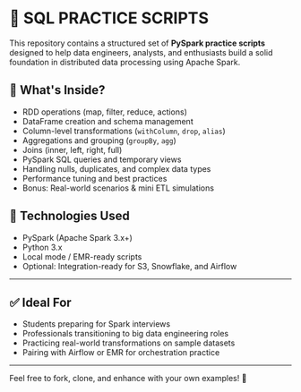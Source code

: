 # 🧪 SQL PRACTICE SCRIPTS

This repository contains a structured set of **PySpark practice scripts** designed to help data engineers, analysts, and enthusiasts build a solid foundation in distributed data processing using Apache Spark.

## 🚀 What's Inside?

- RDD operations (map, filter, reduce, actions)
- DataFrame creation and schema management
- Column-level transformations (`withColumn`, `drop`, `alias`)
- Aggregations and grouping (`groupBy`, `agg`)
- Joins (inner, left, right, full)
- PySpark SQL queries and temporary views
- Handling nulls, duplicates, and complex data types
- Performance tuning and best practices
- Bonus: Real-world scenarios & mini ETL simulations

## 🧰 Technologies Used

- PySpark (Apache Spark 3.x+)
- Python 3.x
- Local mode / EMR-ready scripts
- Optional: Integration-ready for S3, Snowflake, and Airflow

---

## ✅ Ideal For

- Students preparing for Spark interviews
- Professionals transitioning to big data engineering roles
- Practicing real-world transformations on sample datasets
- Pairing with Airflow or EMR for orchestration practice

---

Feel free to fork, clone, and enhance with your own examples! 🔁
